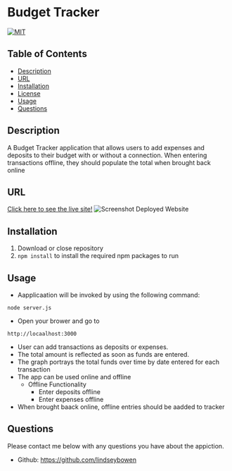 # Budget Tracker
[![MIT](https://img.shields.io/badge/License-MIT-yellow.svg)](https://opensource.org/licenses/MIT)
## Table of Contents
* [Description](#description)
* [URL](#url)
* [Installation](#installation)
* [License](#license)
* [Usage](#usage)
* [Questions](#questions)
## Description 
A Budget Tracker application that allows users to add expenses and deposits to their budget with or without a connection. When entering transactions offline, they should populate the total when brought back online
## URL
[Click here to see the live site!]()
![Screenshot Deployed Website]()
## Installation
1. Download or close repository 
2. ```npm install``` to install the required npm packages to run 
## Usage
* Aapplicaation will be invoked by using the following command:
```
node server.js
```
* Open your brower and go to 
```
http://locaalhost:3000
```
* User can add transactions as deposits or expenses.
* The total amount is reflected as soon as funds are entered.
* The graph portrays the total funds over time by date entered for each transaction
* The app can be used online and offline
    * Offline Functionality 
        * Enter deposits offline 
        * Enter expenses offline
* When brought baack online, offline entries should be aadded to tracker

## Questions
Please contact me below with any questions you have about the appiction.
* Github: https://github.com/lindseybowen
